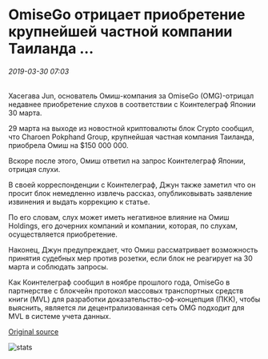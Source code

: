 # OmiseGo отрицает приобретение крупнейшей частной компании Таиланда ...

###### 2019-03-30 07:03

Хасегава Jun, основатель Омиш-компания за OmiseGo (OMG)-отрицал недавнее приобретение слухов в соответствии с Коинтелеграф Японии 30 марта.

29 марта на выходе из новостной криптовалюты блок Crypto сообщил, что Charoen Pokphand Group, крупнейшая частная компания Таиланда, приобрела Омиш на $150 000 000.

Вскоре после этого, Омиш ответил на запрос Коинтелеграф Японии, отрицая слухи.

В своей корреспонденции с Коинтелеграф, Джун также заметил что он просит блок немедленно извлечь рассказ, опубликовывать заявление извинения и выдать коррекцию к статье.

По его словам, слух может иметь негативное влияние на Омиш Holdings, его дочерних компаний и компании, которая, по слухам, осуществляется приобретение.

Наконец, Джун предупреждает, что Омиш рассматривает возможность принятия судебных мер против розетки, если блок не реагирует на 30 марта и соблюдать запросы.

Как Коинтелеграф сообщил в ноябре прошлого года, OmiseGo в партнерстве с блокчейн протокол массовых транспортных средств книги (MVL) для разработки доказательство-оф-концепция (ПКК), чтобы выяснить, является ли децентрализованная сеть OMG подходит для MVL в системе учета данных.

[Original source](https://cointelegraph.com/news/omisego-denies-acquisition-by-thailands-biggest-private-company)

![stats](https://c.statcounter.com/11760860/0/a89fa40b/1/ "stats")